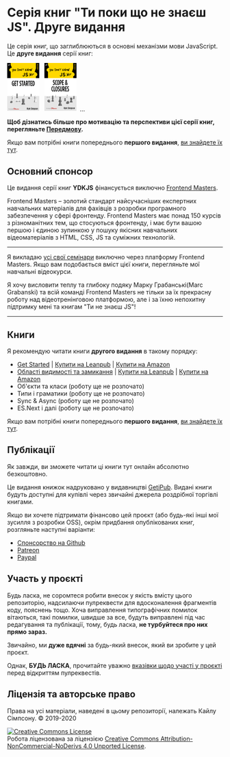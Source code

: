 # Серія книг "Ти поки що не знаєш JS". Друге видання

Це серія книг, що заглиблюються в основні механізми мови JavaScript. Це **друге видання** серії книг:

<a href="https://leanpub.com/ydkjsy-get-started"><img src="get-started/images/cover.png" width="75"></a>&nbsp;&nbsp;
<a href="https://leanpub.com/ydkjsy-scope-closures"><img src="scope-closures/images/cover.png" width="75"></a>&nbsp;&nbsp;...

**Щоб дізнатись більше про мотивацію та перспективи цієї серії книг, перегляньте [Передмову](preface.md).**

Якщо вам потрібні книги попереднього **першого видання**, [ви знайдете їх тут](https://github.com/getify/You-Dont-Know-JS/blob/1st-ed/README.md).

## Основний спонсор

Це видання серії книг **YDKJS** фінансується виключно [Frontend Masters](https://frontendmasters.com).

Frontend Masters – золотий стандарт найсучасніших експертних навчальних матеріалів для фахівців з розробки програмного забезпечення у сфері фронтенду. Frontend Masters має понад 150 курсів з різноманітних тем, що стосуються фронтенду, і має бути вашою першою і єдиною зупинкою у пошуку якісних навчальних відеоматеріалів з HTML, CSS, JS та суміжних технологій.

----

Я викладаю [усі свої семінари](https://frontendmasters.com/kyle-simpson) виключно через платформу Frontend Masters. Якщо вам подобається вміст цієї книги, перегляньте мої навчальні відеокурси.

Я хочу висловити теплу та глибоку подяку Марку Грабанські(Marc Grabanski) та всій команді Frontend Masters не тільки за їх прекрасну роботу над відеотренінговою платформою, але і за їхню непохитну підтримку мені та книгам "Ти не знаєш JS"!

----

## Книги

Я рекомендую читати книги **другого видання** в такому порядку:

* [Get Started](get-started/README.md) | [Купити на Leanpub](https://leanpub.com/ydkjsy-get-started) | [Купити на Amazon](https://www.amazon.com/dp/B084BNMN7T)
* [Області видимості та замикання](scope-closures/README.md) | [Купити на Leanpub](https://leanpub.com/ydkjsy-scope-closures) | [Купити на Amazon](https://www.amazon.com/dp/B08634PZ3N)
* Об'єкти та класи (роботу ще не розпочато)
* Типи і граматики (роботу ще не розпочато)
* Sync & Async (роботу ще не розпочато)
* ES.Next і далі (роботу ще не розпочато)

Якщо вам потрібні книги попереднього **першого видання**, [ви знайдете їх тут](https://github.com/getify/You-Dont-Know-JS/blob/1st-ed/README.md).

## Публікації

Як завжди, ви зможете читати ці книги тут онлайн абсолютно безкоштовно.

Це видання книжок надруковано у видавництві [GetiPub](https://geti.pub). Видані книги будуть доступні для купівлі через звичайні джерела роздрібної торгівлі книгами.

Якщо ви хочете підтримати фінансово цей проєкт (або будь-які інші мої зусилля з розробки OSS), окрім придбання опублікованих книг, розгляньте наступні варіанти:

* [Спонсорство на Github](https://github.com/users/getify/sponsorship)
* [Patreon](https://www.patreon.com/getify)
* [Paypal](https://www.paypal.me/getify)

## Участь у проєкті

Будь ласка, не соромтеся робити внесок у якість вмісту цього репозиторію, надсилаючи пулреквести для вдосконалення фрагментів коду, пояснень тощо. Хоча виправлення типографічних помилок вітаються, такі помилки, швидше за все, будуть виправлені під час редагування та публікації, тому, будь ласка, **не турбуйтеся про них прямо зараз.**

Звичайно, ми **дуже вдячні** за будь-який внесок, який ви зробите у цей проєкт.

Однак, **БУДЬ ЛАСКА**, прочитайте уважно [вказівки щодо участі у проєкті](CONTRIBUTING.md) перед відкриттям пулреквестів.

## Ліцензія та авторське право

Права на усі матеріали, наведені в цьому репозиторії, належать Кайлу Сімпсону. &copy; 2019-2020

<a rel="license" href="http://creativecommons.org/licenses/by-nc-nd/4.0/"><img alt="Creative Commons License" style="border-width:0" src="https://i.creativecommons.org/l/by-nc-nd/4.0/88x31.png" /></a><br />Робота ліцензована за ліцензією <a rel="license" href="http://creativecommons.org/licenses/by-nc-nd/4.0/">Creative Commons Attribution-NonCommercial-NoDerivs 4.0 Unported License</a>.
